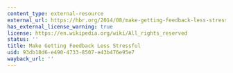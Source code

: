 ```yaml
---
content_type: external-resource
external_url: https://hbr.org/2014/08/make-getting-feedback-less-stressful
has_external_license_warning: true
license: https://en.wikipedia.org/wiki/All_rights_reserved
status: ''
title: Make Getting Feedback Less Stressful
uid: 93db18d6-e490-4733-8507-e43b476e95e7
wayback_url: ''
---
```

